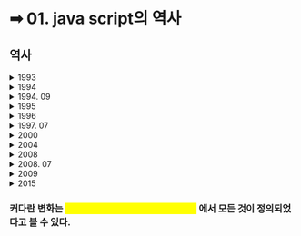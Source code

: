 # ➡ 01. java script의 역사

## 역사

<details>

<summary>1993</summary>

* UI 요소가 더해진 모자익 웹 브라우저(Mosai Web Browser) 탄생&#x20;

</details>

<details>

<summary>1994</summary>

* 넷스케이프 네비게이터(Netscape Navigator) 탄생
* 80%의 점유율 자랑&#x20;
* 정적인 웹사이트

</details>

<details>

<summary>1994. 09</summary>

* Mocha 탄생 ➡️ 라이브 스크립트(LiveScript)로 변경

</details>

<details>

<summary>1995</summary>

* 라이브 스크립트(LiveScript) ➡️ 자바 스크립트(JavaScript)로 변경  (자바의 인기를 사용하려고 🐏아치..)

</details>

<details>

<summary>1996</summary>

* 마이크로소프트사에서 그들만의 브라우저를 출시해야된다는 위기감을 느낌
* JScript를 시장에 내놓음

</details>

<details>

<summary>1997. 07</summary>

* ECMAScript 1 탄생&#x20;
* <mark style="color:yellow;">ECMAScript = 브라우저에서 동작하는 언어를 만들때 문법적인 사항들이 잘 정리된 문서</mark>&#x20;
* 이후로 새로운 버전이 추가적으로  나옴

</details>

<details>

<summary>2000</summary>

* 인터넷 익스플로러(Internet Explorer) 점유율이 95%
* 점유율을 등에 엎고 더 이상 ECMA 표준안에 참가하지 않게 됨&#x20;
* 표준화 진행이 더뎌짐&#x20;

</details>

<details>

<summary>2004</summary>

* 모질라(moz://a )에서 브라우저(Firefox) 탄생&#x20;
* AJAX 도입&#x20;
* jQuery, dojo, mooTools와 같은 라이브러리들이 탄생함  &#x20;

</details>

<details>

<summary>2008</summary>

* 크롬 브라우저 (JIT 엔진 포함) 탄생  &#x20;

</details>

<details>

<summary>2008. 07</summary>

* 여러 브라우저가 모여 표준화를 같이 진행&#x20;

</details>

<details>

<summary>2009</summary>

* ECMAScript 5&#x20;

</details>

<details>

<summary>2015</summary>

* ECMAScript 6&#x20;
* class, const, let 등 흔하게  사용하는 것들이 정의되어 있음

</details>

### 커다란 변화는 <mark style="color:yellow;">**ECMAScript 5, ECMAScript 6**</mark> 에서 모든 것이 정의되었다고 볼 수 있다.
